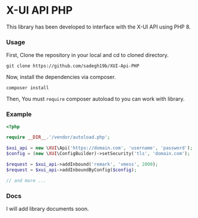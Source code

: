 # X-UI API PHP

This library has been developed to interface with the X-UI API using PHP 8.

### Usage

First, Clone the repository in your local and cd to cloned directory.

```shell
git clone https://github.com/sadegh19b/XUI-Api-PHP
```

Now, install the dependencies via composer.

```shell
composer install
```

Then, You must `require` composer autoload to you can work with library.

### Example

```php
<?php

require __DIR__.'/vendor/autoload.php';

$xui_api = new \XUI\Api('https://domain.com', 'username', 'password');
$config = (new \XUI\ConfigBuilder)->setSecurity('tls', 'domain.com');

$request = $xui_api->addInbound('remark', 'vmess', 2000);
$request = $xui_api->addInboundByConfig($config);

// and more ...
```

### Docs

I will add library documents soon.